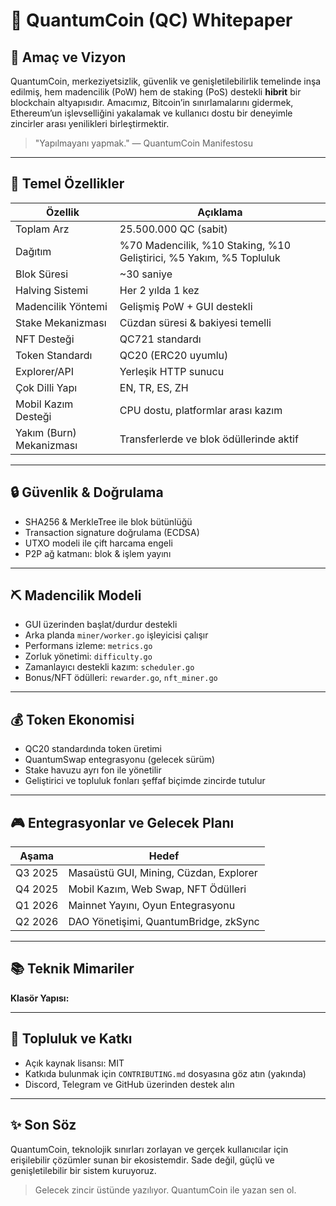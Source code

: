 # 💠 QuantumCoin (QC) Whitepaper

## 📌 Amaç ve Vizyon

QuantumCoin, merkeziyetsizlik, güvenlik ve genişletilebilirlik temelinde inşa edilmiş, hem madencilik (PoW) hem de staking (PoS) destekli **hibrit** bir blockchain altyapısıdır. Amacımız, Bitcoin’in sınırlamalarını gidermek, Ethereum’un işlevselliğini yakalamak ve kullanıcı dostu bir deneyimle zincirler arası yenilikleri birleştirmektir.

> "Yapılmayanı yapmak." — QuantumCoin Manifestosu

---

## 🔧 Temel Özellikler

| Özellik                  | Açıklama |
|--------------------------|---------|
| Toplam Arz               | 25.500.000 QC (sabit) |
| Dağıtım                  | %70 Madencilik, %10 Staking, %10 Geliştirici, %5 Yakım, %5 Topluluk |
| Blok Süresi              | ~30 saniye |
| Halving Sistemi          | Her 2 yılda 1 kez |
| Madencilik Yöntemi       | Gelişmiş PoW + GUI destekli |
| Stake Mekanizması        | Cüzdan süresi & bakiyesi temelli |
| NFT Desteği              | QC721 standardı |
| Token Standardı          | QC20 (ERC20 uyumlu) |
| Explorer/API             | Yerleşik HTTP sunucu |
| Çok Dilli Yapı           | EN, TR, ES, ZH |
| Mobil Kazım Desteği      | CPU dostu, platformlar arası kazım |
| Yakım (Burn) Mekanizması | Transferlerde ve blok ödüllerinde aktif |

---

## 🔒 Güvenlik & Doğrulama

- SHA256 & MerkleTree ile blok bütünlüğü
- Transaction signature doğrulama (ECDSA)
- UTXO modeli ile çift harcama engeli
- P2P ağ katmanı: blok & işlem yayını

---

## ⛏️ Madencilik Modeli

- GUI üzerinden başlat/durdur destekli
- Arka planda `miner/worker.go` işleyicisi çalışır
- Performans izleme: `metrics.go`
- Zorluk yönetimi: `difficulty.go`
- Zamanlayıcı destekli kazım: `scheduler.go`
- Bonus/NFT ödülleri: `rewarder.go`, `nft_miner.go`

---

## 💰 Token Ekonomisi

- QC20 standardında token üretimi
- QuantumSwap entegrasyonu (gelecek sürüm)
- Stake havuzu ayrı fon ile yönetilir
- Geliştirici ve topluluk fonları şeffaf biçimde zincirde tutulur

---

## 🎮 Entegrasyonlar ve Gelecek Planı

| Aşama | Hedef |
|-------|-------|
| Q3 2025 | Masaüstü GUI, Mining, Cüzdan, Explorer |
| Q4 2025 | Mobil Kazım, Web Swap, NFT Ödülleri |
| Q1 2026 | Mainnet Yayını, Oyun Entegrasyonu |
| Q2 2026 | DAO Yönetişimi, QuantumBridge, zkSync |

---

## 📚 Teknik Mimariler

**Klasör Yapısı:**

---

## 👥 Topluluk ve Katkı

- Açık kaynak lisansı: MIT
- Katkıda bulunmak için `CONTRIBUTING.md` dosyasına göz atın (yakında)
- Discord, Telegram ve GitHub üzerinden destek alın

---

## ✨ Son Söz

QuantumCoin, teknolojik sınırları zorlayan ve gerçek kullanıcılar için erişilebilir çözümler sunan bir ekosistemdir. Sade değil, güçlü ve genişletilebilir bir sistem kuruyoruz.

> Gelecek zincir üstünde yazılıyor. QuantumCoin ile yazan sen ol.

